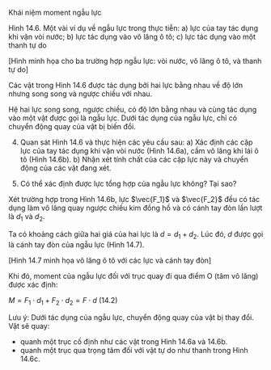 Khái niệm moment ngẫu lực

Hình 14.6. Một vài ví dụ về ngẫu lực trong thực tiễn:
a) lực của tay tác dụng khi vặn vòi nước; b) lực tác dụng vào vô lăng ô tô;
c) lực tác dụng vào một thanh tự do

[Hình minh họa cho ba trường hợp ngẫu lực: vòi nước, vô lăng ô tô, và thanh tự do]

Các vật trong Hình 14.6 được tác dụng bởi hai lực bằng nhau về độ lớn nhưng song song và ngược chiều với nhau.

Hệ hai lực song song, ngược chiều, có độ lớn bằng nhau và cùng tác dụng vào một vật được gọi là ngẫu lực. Dưới tác dụng của ngẫu lực, chỉ có chuyển động quay của vật bị biến đổi.

4. Quan sát Hình 14.6 và thực hiện các yêu cầu sau:
a) Xác định các cặp lực của tay tác dụng khi vặn vòi nước (Hình 14.6a), cầm vô lăng khi lái ô tô (Hình 14.6b).
b) Nhận xét tính chất của các cặp lực này và chuyển động của các vật đang xét.

5. Có thể xác định được lực tổng hợp của ngẫu lực không? Tại sao?

Xét trường hợp trong Hình 14.6b, lực $\vec{F_1}$ và $\vec{F_2}$ đều có tác dụng làm vô lăng quay ngược chiều kim đồng hồ và có cánh tay đòn lần lượt là $d_1$ và $d_2$.

Ta có khoảng cách giữa hai giá của hai lực là $d = d_1 + d_2$. Lúc đó, $d$ được gọi là cánh tay đòn của ngẫu lực (Hình 14.7).

[Hình 14.7 minh họa vô lăng ô tô với các lực và cánh tay đòn]

Khi đó, moment của ngẫu lực đối với trục quay đi qua điểm O (tâm vô lăng) được xác định:

$M = F_1 \cdot d_1 + F_2 \cdot d_2 = F \cdot d$ (14.2)

Lưu ý: Dưới tác dụng của ngẫu lực, chuyển động quay của vật bị thay đổi. Vật sẽ quay:
- quanh một trục cố định như các vật trong Hình 14.6a và 14.6b.
- quanh một trục qua trọng tâm đối với vật tự do như thanh trong Hình 14.6c.